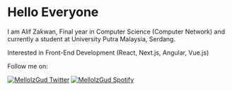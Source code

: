 # Hello Everyone

I am Alif Zakwan, Final year in Computer Science (Computer Network) and currently a student at University Putra Malaysia, Serdang.

Interested in Front-End Development (React, Next.js, Angular, Vue.js)


Follow me on:

[![MelloIzGud Twitter](https://img.shields.io/badge/Twitter-1DA1F2?style=for-the-badge&logo=twitter&logoColor=white)](https://twitter.com/MelloIzGud)
[![MelloIzGud Spotify](https://img.shields.io/badge/Spotify-1db954?style=for-the-badge&logo=spotify&logoColor=black)](https://open.spotify.com/user/alifzwan?si=fe95ea18995c4bee)


<!---
alifzwan/alifzwan is a ✨ special ✨ repository because its `README.md` (this file) appears on your GitHub profile.
You can click the Preview link to take a look at your changes.
--->
